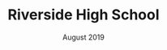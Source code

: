 ---
title: Riverside High School
first_line: Riverside
second_line: High School
date: August 2019
layout: post-layout-two
architect: Paul Rudolph – 1958
byline: World Monuments Fund
link: https://www.wmf.org/project/main-street-modern-riverview-high-school

assets:
  first_img: ./img/2019-08/01.jpg
  second_img: ./img/2019-08/02.jpg
  third_img: ./img/2019-08/03.jpg

first_paragraph: |
  Riverview High School was designed by Paul Rudolph, one of the leaders of the Sarasota School of architecture, a regional modern movement focused on designs especially suited for the climatic conditions of Florida’s Gulf Coast. Rudolph incorporated passive ventilation, day lighting, and shading into his designs for the school. The school first opened in 1958.

large_paragraph: |
  Designed to accommodate the local subtropical environment, the building incorporated design ideas that have attracted renewed interest as concern for climate change has grown. Its significance was demonstrated by the national and international attention that local mobilization was able to attract.

last_paragraph: |
    Over the years, Riverview sustained unsympathetic alterations to its design and systems, including the introduction of air conditioning, which weakened its environmental qualities and diminished its architectural appeal. Despite the building’s significance as a notable work of modern architecture, the school was demolished in 2009.
---